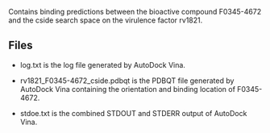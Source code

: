 Contains binding predictions between the bioactive compound F0345-4672 and the cside search space on the virulence factor rv1821.

## Files

- log.txt is the log file generated by AutoDock Vina.

- rv1821_F0345-4672_cside.pdbqt is the PDBQT file generated by AutoDock Vina containing the orientation and binding location of F0345-4672.

- stdoe.txt is the combined STDOUT and STDERR output of AutoDock Vina.

